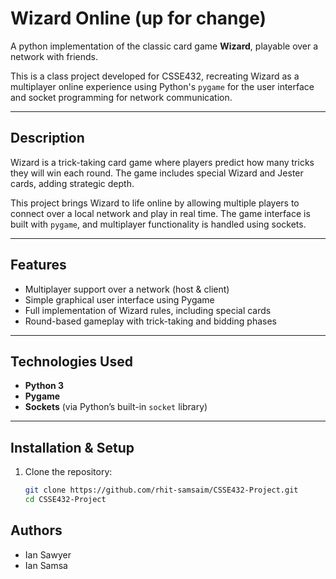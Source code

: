 # Wizard Online (up for change)

A python implementation of the classic card game **Wizard**, playable over a network with friends.

This is a class project developed for CSSE432, recreating Wizard as a multiplayer online experience using Python's `pygame` for the user interface and socket programming for network communication.

---

## Description

Wizard is a trick-taking card game where players predict how many tricks they will win each round. The game includes special Wizard and Jester cards, adding strategic depth.

This project brings Wizard to life online by allowing multiple players to connect over a local network and play in real time. The game interface is built with `pygame`, and multiplayer functionality is handled using sockets.

---

## Features

- Multiplayer support over a network (host & client)
- Simple graphical user interface using Pygame
- Full implementation of Wizard rules, including special cards
- Round-based gameplay with trick-taking and bidding phases

---

## Technologies Used

- **Python 3**
- **Pygame**
- **Sockets** (via Python’s built-in `socket` library)

---

## Installation & Setup

1. Clone the repository:
   ```bash
   git clone https://github.com/rhit-samsaim/CSSE432-Project.git
   cd CSSE432-Project

## Authors
 - Ian Sawyer
 - Ian Samsa
